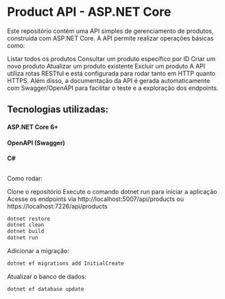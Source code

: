 # Product API - ASP.NET Core

Este repositório contém uma API simples de gerenciamento de produtos, construída com ASP.NET Core. A API permite realizar operações básicas como:

Listar todos os produtos
Consultar um produto específico por ID
Criar um novo produto
Atualizar um produto existente
Excluir um produto
A API utiliza rotas RESTful e está configurada para rodar tanto em HTTP quanto HTTPS. Além disso, a documentação da API é gerada automaticamente com Swagger/OpenAPI para facilitar o teste e a exploração dos endpoints.

## Tecnologias utilizadas:

#### ASP.NET Core 6+
#### OpenAPI (Swagger)
#### C#

##

Como rodar:

Clone o repositório
Execute o comando dotnet run para iniciar a aplicação
Acesse os endpoints via http://localhost:5007/api/products ou https://localhost:7226/api/products

```bash
dotnet restore
dotnet clean
dotnet build
dotnet run
```

Adicionar a migração:
```bash
dotnet ef migrations add InitialCreate
```
Atualizar o banco de dados:
```bash
dotnet ef database update
```
